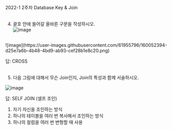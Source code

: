 2022-1 2주차 Database Key & Join<br><br>

4. 괄호 안에 들어갈 올바른 구문을 작성하시오.<br>
![image](https://user-images.githubusercontent.com/61955796/160052369-cc34d3ae-b8f7-4fcd-b7e1-ce990364801a.png)
<br>
![image](https://user-images.githubusercontent.com/61955796/160052394-d25e7a6b-4b48-4bd9-ab93-cef28b1e8c20.png)
<br>
 
 
답: CROSS<br><br>







5. 다음 그림에 대해서 무슨 Join인지, Join의 특성과 함께 서술하시오.<br>
 
 ![image](https://user-images.githubusercontent.com/61955796/160052427-72d84845-b3a9-49e3-bc74-c4726af330fc.png)
<br>
 
답: SELF JOIN (셀프 조인)<br>
1)	자기 자신을 조인하는 방식<br>
2)	하나의 테이블을 여러 번 복사해서 조인하는 방식<br>
3)	하나의 컬럼을 여러 번 변형할 때 사용<br><br>
